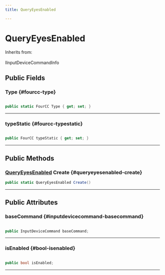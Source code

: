 ```yaml
---
title: QueryEyesEnabled

---
```


# QueryEyesEnabled







Inherits from: <br></br>IInputDeviceCommandInfo




## Public Fields

### Type {#fourcc-type}

```csharp

public static FourCC Type { get; set; }

```






-----------

### typeStatic {#fourcc-typestatic}

```csharp

public FourCC typeStatic { get; set; }

```






-----------

## Public Methods

### [QueryEyesEnabled](/versioned_docs/version-14-Jun-2023/unity-api/api/UnityEngine.XR.MagicLeap/InputSubsystem/Extensions/DeviceCommands/UnityEngine.XR.MagicLeap.InputSubsystem.Extensions.DeviceCommands.QueryEyesEnabled.md) Create {#queryeyesenabled-create}

```csharp
public static QueryEyesEnabled Create()
```






-----------

## Public Attributes

### baseCommand {#inputdevicecommand-basecommand}

```csharp

public InputDeviceCommand baseCommand;

```






-----------

### isEnabled {#bool-isenabled}

```csharp

public bool isEnabled;

```






-----------


